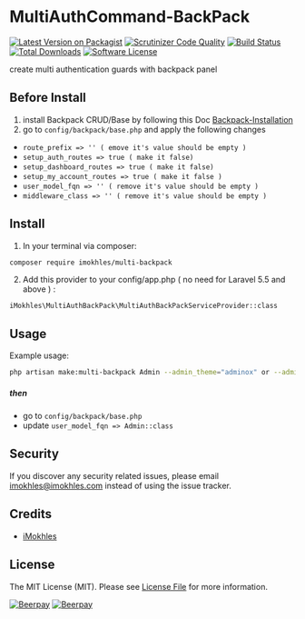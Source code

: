 # MultiAuthCommand-BackPack

[![Latest Version on Packagist][ico-version]][link-packagist]
[![Scrutinizer Code Quality][ico-code-quality]][link-code-quality]
[![Build Status](https://scrutinizer-ci.com/g/iMokhles/MultiAuthCommand-BackPack/badges/build.png?b=master)](https://scrutinizer-ci.com/g/iMokhles/MultiAuthCommand-BackPack/build-status/master)
[![Total Downloads][ico-downloads]][link-downloads]
[![Software License][ico-license]](LICENSE.md)

create multi authentication guards with backpack panel

## Before Install

1. install Backpack CRUD/Base by following this Doc [Backpack-Installation](https://backpackforlaravel.com/docs/3.4/installation)
2. go to `config/backpack/base.php` and apply the following changes

* `route_prefix => '' ( emove it's value should be empty )`
* `setup_auth_routes => true ( make it false)`
* `setup_dashboard_routes => true ( make it false)`
* `setup_my_account_routes => true ( make it false )`
* `user_model_fqn => '' ( remove it's value should be empty )`
* `middleware_class => '' ( remove it's value should be empty )`

## Install

1. In your terminal via composer:

``` bash
composer require imokhles/multi-backpack
```

2. Add this provider to your config/app.php ( no need for Laravel 5.5 and above ) :
```
iMokhles\MultiAuthBackPack\MultiAuthBackPackServiceProvider::class
```

## Usage

Example usage: 


``` bash
php artisan make:multi-backpack Admin --admin_theme="adminox" or --admin_theme="adminlte"
```
##### then

* go to `config/backpack/base.php`
* update `user_model_fqn => Admin::class`

## Security

If you discover any security related issues, please email imokhles@imokhles.com instead of using the issue tracker.

## Credits

- [iMokhles](http://github.com/imokhles)

## License

The MIT License (MIT). Please see [License File](LICENSE.md) for more information.

[ico-version]: https://img.shields.io/packagist/v/imokhles/multi-backpack.svg?style=flat-square
[ico-license]: https://img.shields.io/badge/license-MIT-brightgreen.svg?style=flat-square
[ico-downloads]: https://img.shields.io/packagist/dt/imokhles/multi-backpack.svg?style=flat-square
[ico-code-quality]: https://img.shields.io/scrutinizer/g/iMokhles/MultiAuthCommand-BackPack.svg?style=flat-square

[link-packagist]: https://packagist.org/packages/imokhles/multi-backpack
[link-downloads]: https://packagist.org/packages/imokhles/multi-backpack
[link-author]: https://github.com/imokhles
[link-code-quality]: https://scrutinizer-ci.com/g/iMokhles/MultiAuthCommand-BackPack

[![Beerpay](https://beerpay.io/iMokhles/MultiAuthCommand/badge.svg?style=beer-square)](https://beerpay.io/iMokhles/MultiAuthCommand)  [![Beerpay](https://beerpay.io/iMokhles/MultiAuthCommand/make-wish.svg?style=flat-square)](https://beerpay.io/iMokhles/MultiAuthCommand?focus=wish)
